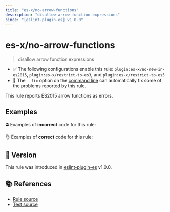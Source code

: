 ```yaml
---
title: "es-x/no-arrow-functions"
description: "disallow arrow function expressions"
since: "[eslint-plugin-es] v1.0.0"
---
```


# es-x/no-arrow-functions
> disallow arrow function expressions

- ✅ The following configurations enable this rule: `plugin:es-x/no-new-in-es2015`, `plugin:es-x/restrict-to-es3`, and `plugin:es-x/restrict-to-es5`
- 🔧 The `--fix` option on the [command line](https://eslint.org/docs/user-guide/command-line-interface#fixing-problems) can automatically fix some of the problems reported by this rule.

This rule reports ES2015 arrow functions as errors.

## Examples

⛔ Examples of **incorrect** code for this rule:

<eslint-playground type="bad" code="/*eslint es-x/no-arrow-functions: error */
let a = () =&gt; 100
let b = () =&gt; { doSomething() }
" />

👌 Examples of **correct** code for this rule:

<eslint-playground type="good" code="/*eslint es-x/no-arrow-functions: error */
let a = function() { return 100 }
let b = function() { doSomething() }
" />

## 🚀 Version

This rule was introduced in [eslint-plugin-es] v1.0.0.

[eslint-plugin-es]: https://github.com/mysticatea/eslint-plugin-es

## 📚 References

- [Rule source](https://github.com/ota-meshi/eslint-plugin-es-x/blob/master/lib/rules/no-arrow-functions.js)
- [Test source](https://github.com/ota-meshi/eslint-plugin-es-x/blob/master/tests/lib/rules/no-arrow-functions.js)
